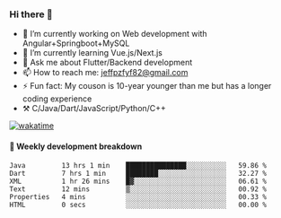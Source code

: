 ### Hi there 👋

- 🔭 I’m currently working on Web development with Angular+Springboot+MySQL
- 🌱 I’m currently learning Vue.js/Next.js
- 💬 Ask me about Flutter/Backend development
- 📫 How to reach me: jeffpzfyf82@gmail.com
- ⚡ Fun fact: My couson is 10-year younger than me but has a longer coding experience
- ⚒️ C/Java/Dart/JavaScript/Python/C++


[![wakatime](https://wakatime.com/badge/user/382c7b70-226f-4509-aedd-02fe766c9d23.svg)](https://wakatime.com/@382c7b70-226f-4509-aedd-02fe766c9d23)

#### 📝 Weekly development breakdown

<!--START_SECTION:waka-->

```text
Java         13 hrs 1 min    ███████████████░░░░░░░░░░   59.86 %
Dart         7 hrs 1 min     ████████░░░░░░░░░░░░░░░░░   32.27 %
XML          1 hr 26 mins    █▓░░░░░░░░░░░░░░░░░░░░░░░   06.61 %
Text         12 mins         ▒░░░░░░░░░░░░░░░░░░░░░░░░   00.92 %
Properties   4 mins          ░░░░░░░░░░░░░░░░░░░░░░░░░   00.33 %
HTML         0 secs          ░░░░░░░░░░░░░░░░░░░░░░░░░   00.00 %
```

<!--END_SECTION:waka-->
